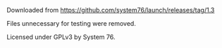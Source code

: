 Downloaded from https://github.com/system76/launch/releases/tag/1.3

Files unnecessary for testing were removed.

Licensed under GPLv3 by System 76.
